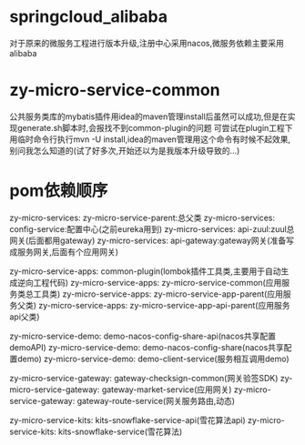 # springcloud_alibaba
对于原来的微服务工程进行版本升级,注册中心采用nacos,微服务依赖主要采用alibaba

# zy-micro-service-common
公共服务类库的mybatis插件用idea的maven管理install后虽然可以成功,但是在实现generate.sh脚本时,会报找不到common-plugin的问题
可尝试在plugin工程下用临时命令行执行mvn -U install,idea的maven管理用这个命令有时候不起效果,别问我怎么知道的(试了好多次,开始还以为是我版本升级导致的...)

# pom依赖顺序
zy-micro-services: zy-micro-service-parent:总父类
zy-micro-services: config-service:配置中心(之前eureka用到)
zy-micro-services: api-zuul:zuul总网关(后面都用gateway)
zy-micro-services: api-gateway:gateway网关(准备写成服务网关,后面有个应用网关)

zy-micro-service-apps: common-plugin(lombok插件工具类,主要用于自动生成逆向工程代码)
zy-micro-service-apps: zy-micro-service-common(应用服务类总工具类)
zy-micro-service-apps: zy-micro-service-app-parent(应用服务父类)
zy-micro-service-apps: zy-micro-service-app-api-parent(应用服务api父类)

zy-micro-service-demo: demo-nacos-config-share-api(nacos共享配置demoAPI)
zy-micro-service-demo: demo-nacos-config-share(nacos共享配置demo)
zy-micro-service-demo: demo-client-service(服务相互调用demo)

zy-micro-service-gateway: gateway-checksign-common(网关验签SDK)
zy-micro-service-gateway: gateway-market-service(应用网关)
zy-micro-service-gateway: gateway-route-service(网关服务路由,动态)

zy-micro-service-kits: kits-snowflake-service-api(雪花算法api)
zy-micro-service-kits: kits-snowflake-service(雪花算法)




